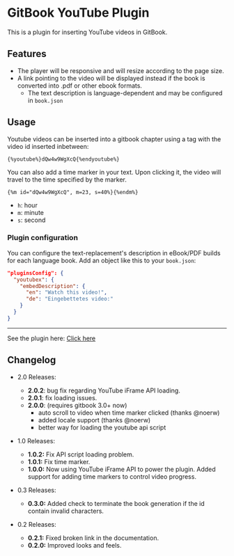 GitBook YouTube Plugin
===

This is a plugin for inserting YouTube videos in GitBook.

## Features

* The player will be responsive and will resize according to the page size.
* A link pointing to the video will be displayed instead if the book is converted into .pdf or other ebook formats.
    * The text description is language-dependent and may be configured in `book.json`

## Usage

Youtube videos can be inserted into a gitbook chapter using a tag with the video id inserted inbetween:

```
{%youtube%}dQw4w9WgXcQ{%endyoutube%}
```

You can also add a time marker in your text. Upon clicking it, the video will travel to the time specified by the marker.

```
{%m id="dQw4w9WgXcQ", m=23, s=40%}{%endm%}
```

* ```h```: hour
* ```m```: minute
* ```s```: second

### Plugin configuration
You can configure the text-replacement's description in eBook/PDF builds for each language book.
Add an object like this to your `book.json`:

```json
"pluginsConfig": {
  "youtubex": {
    "embedDescription": {
      "en": "Watch this video!",
      "de": "Eingebettetes video:"
    }
  }
}
```

---

See the plugin here: [Click here](http://ymcatar.gitbooks.io/gitbook-test/content/testing_youtubex.html)

## Changelog

* 2.0 Releases:
  * **2.0.2**: bug fix regarding YouTube iFrame API loading.
  * **2.0.1**: fix loading issues.
  * **2.0.0**: (requires gitbook 3.0+ now)
    * auto scroll to video when time marker clicked (thanks @noerw)
    * added locale support (thanks @noerw)
    * better way for loading the youtube api script


* 1.0 Releases:
	* **1.0.2:** Fix API script loading problem.
	* **1.0.1:** Fix time marker.
	* **1.0.0:** Now using YouTube iFrame API to power the plugin. Added support for adding time markers to control video progress.


* 0.3 Releases:
	* **0.3.0:** Added check to terminate the book generation if the id contain invalid characters.


* 0.2 Releases:
	* **0.2.1:** Fixed broken link in the documentation.
	* **0.2.0:** Improved looks and feels.
